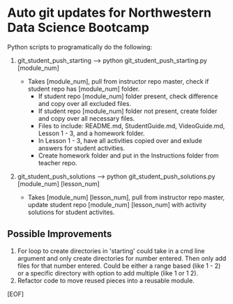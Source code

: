 # Auto git updates for Northwestern Data Science Bootcamp

Python scripts to programatically do the following:

1. git_student_push_starting --> python git_student_push_starting.py [module_num]
    * Takes [module_num], pull from instructor repo master, check if student repo has [module_num] folder.
        * If student repo [module_num] folder present, check difference and copy over all excluded files.
        * If student repo [module_num] folder not present, create folder and copy over all necessary files.
        * Files to include: README.md, StudentGuide.md, VideoGuide.md, Lesson 1 - 3, and a homework folder.
        * In Lesson 1 - 3, have all activities copied over and exlude answers for student activities.
        * Create homework folder and put in the Instructions folder from teacher repo.

2. git_student_push_solutions --> python git_student_push_solutions.py [module_num] [lesson_num]
    * Takes [module_num] [lesson_num], pull from instructor repo master, update student repo [module_num] [lesson_num] with activity solutions for student activites.

## Possible Improvements

1. For loop to create directories in 'starting' could take in a cmd line argument and only create directories for number entered. Then only add files for that number entered. Could be either a range based (like 1 - 2) or a specific directory with option to add multiple (like 1 or 1 2).
2. Refactor code to move reused pieces into a reusable module.

[EOF]

